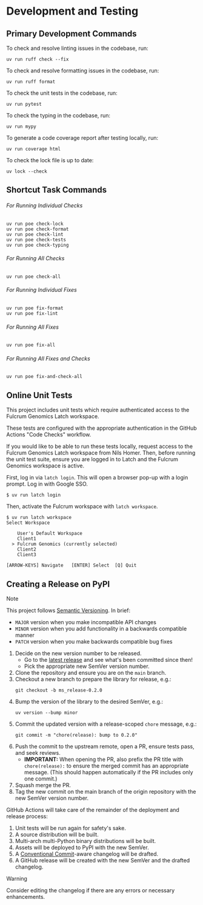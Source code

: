 # Development and Testing

## Primary Development Commands

To check and resolve linting issues in the codebase, run:

```console
uv run ruff check --fix
```

To check and resolve formatting issues in the codebase, run:

```console
uv run ruff format
```

To check the unit tests in the codebase, run:

```console
uv run pytest
```

To check the typing in the codebase, run:

```console
uv run mypy
```

To generate a code coverage report after testing locally, run:

```console
uv run coverage html
```

To check the lock file is up to date:

```console
uv lock --check
```

## Shortcut Task Commands

###### For Running Individual Checks

```console
uv run poe check-lock
uv run poe check-format
uv run poe check-lint
uv run poe check-tests
uv run poe check-typing
```

###### For Running All Checks

```console
uv run poe check-all
```

###### For Running Individual Fixes

```console
uv run poe fix-format
uv run poe fix-lint
```

###### For Running All Fixes

```console
uv run poe fix-all
```

###### For Running All Fixes and Checks

```console
uv run poe fix-and-check-all
```

## Online Unit Tests

This project includes unit tests which require authenticated access to the Fulcrum Genomics Latch workspace.

These tests are configured with the appropriate authentication in the GitHub Actions "Code Checks" workflow.

If you would like to be able to run these tests locally, request access to the Fulcrum Genomics Latch workspace from Nils Homer. 
Then, before running the unit test suite, ensure you are logged in to Latch and the Fulcrum Genomics workspace is active.

First, log in via `latch login`.
This will open a browser pop-up with a login prompt.
Log in with Google SSO.

```console
$ uv run latch login
```

Then, activate the Fulcrum workspace with `latch workspace`.

```console
$ uv run latch workspace
Select Workspace

    User's Default Workspace
    Client1
  > Fulcrum Genomics (currently selected)
    Client2
    Client3

[ARROW-KEYS] Navigate	[ENTER] Select	[Q] Quit
```

## Creating a Release on PyPI

> [!NOTE]
> This project follows [Semantic Versioning](https://semver.org/).
> In brief:
> 
> - `MAJOR` version when you make incompatible API changes
> - `MINOR` version when you add functionality in a backwards compatible manner
> - `PATCH` version when you make backwards compatible bug fixes

1. Decide on the new version number to be released.
   - Go to the [latest release](https://github.com/fulcrumgenomics/fglatch/releases/latest) and see what's been committed since then!
   - Pick the appropriate new SemVer version number.
2. Clone the repository and ensure you are on the `main` branch.
3. Checkout a new branch to prepare the library for release, e.g.:
    ```console
    git checkout -b ms_release-0.2.0 
    ```
4. Bump the version of the library to the desired SemVer, e.g.:
    ```console
    uv version --bump minor
    ```
5. Commit the updated version with a release-scoped `chore` message, e.g.:
   ```console
   git commit -m "chore(release): bump to 0.2.0"
   ```
9. Push the commit to the upstream remote, open a PR, ensure tests pass, and seek reviews.
    - **IMPORTANT:** When opening the PR, also prefix the PR title with `chore(release):` to ensure the merged commit has an appropriate message. (This should happen automatically if the PR includes only one commit.)
10. Squash merge the PR.
11. Tag the new commit on the main branch of the origin repository with the new SemVer version number.

GitHub Actions will take care of the remainder of the deployment and release process:

1. Unit tests will be run again for safety's sake.
2. A source distribution will be built.
3. Multi-arch multi-Python binary distributions will be built.
4. Assets will be deployed to PyPI with the new SemVer.
5. A [Conventional Commit](https://www.conventionalcommits.org/en/v1.0.0/)-aware changelog will be drafted.
6. A GitHub release will be created with the new SemVer and the drafted changelog.

> [!WARNING]
> Consider editing the changelog if there are any errors or necessary enhancements.

